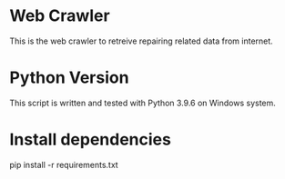 # Web Crawler
This is the web crawler to retreive repairing related data from internet.

# Python Version
This script is written and tested with Python 3.9.6 on Windows system.

# Install dependencies
pip install -r requirements.txt